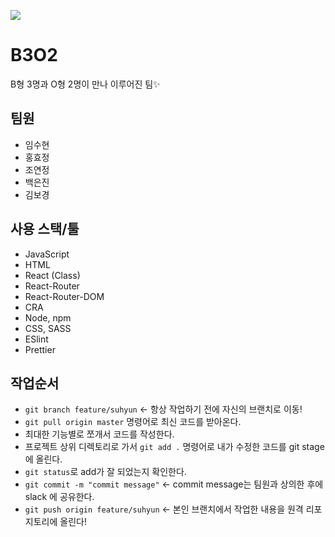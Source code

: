 ![](https://images.velog.io/images/hyojeong0122/post/da591fd2-8cb1-4980-acd5-57d97574a85b/main.png)

# B3O2
B형 3명과 O형 2명이 만나 이루어진 팀✨

## 팀원
- 임수현
- 홍효정
- 조연정
- 백은진
- 김보경

## 사용 스택/툴
- JavaScript
- HTML
- React (Class)
- React-Router
- React-Router-DOM
- CRA
- Node, npm
- CSS, SASS
- ESlint
- Prettier

## 작업순서
- `git branch feature/suhyun` <- 항상 작업하기 전에 자신의 브랜치로 이동!
- `git pull origin master` 명령어로 최신 코드를 받아온다.
- 최대한 기능별로 쪼개서 코드를 작성한다.
- 프로젝트 상위 디렉토리로 가서 `git add .` 명령어로 내가 수정한 코드를 git stage 에 올린다.
- `git status`로 add가 잘 되었는지 확인한다.
- `git commit -m "commit message"` <- commit message는 팀원과 상의한 후에 slack 에 공유한다.
- `git push origin feature/suhyun` <- 본인 브랜치에서 작업한 내용을 원격 리포지토리에 올린다!
